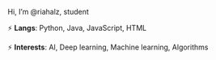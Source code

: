 Hi, I’m @riahalz, student

⚡ <b>Langs</b>: Python, Java, JavaScript, HTML

⚡ <b>Interests</b>: AI, Deep learning, Machine learning, Algorithms

<!---
riahalz/riahalz is a ✨ special ✨ repository because its `README.md` (this file) appears on your GitHub profile.
You can click the Preview link to take a look at your changes.
--->
